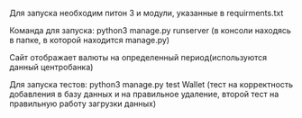 Для запуска необходим питон 3 и модули, указанные в requirments.txt

Команда для запуска:
    python3 manage.py runserver (в консоли находясь в папке, в которой находится manage.py)

Сайт отображает валюты на определенный период(используются данный центробанка)

Для запуска тестов:
     python3 manage.py test Wallet
(тест на корректность добавления в базу данных и на правильное удаление, второй тест на правильную работу загрузки данных)
